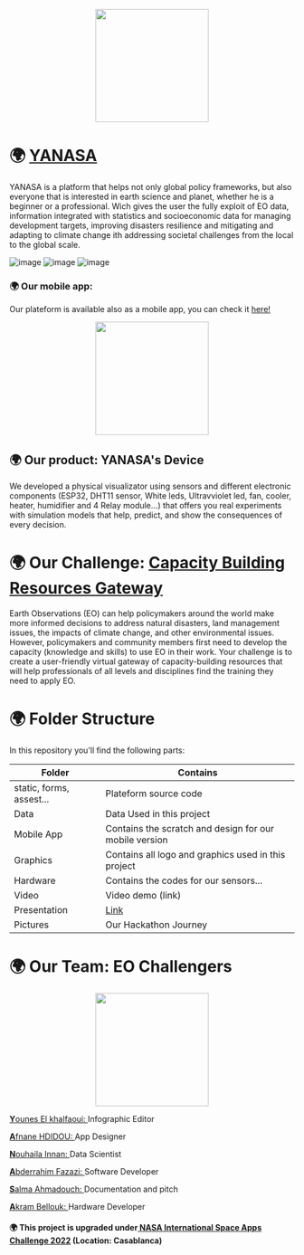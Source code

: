 <p align="center">
<img src="https://user-images.githubusercontent.com/64653897/193432481-c6fc76b7-aad1-4dfd-b5cc-47693dcf9754.jpg" width="200">
</p>

# &#127757; <a href="https://www.yanasa.co/">YANASA</a>


YANASA is a platform that helps not only global policy frameworks, but also everyone that is interested in earth science and planet, 
whether he is a beginner or a professional. Wich gives the user the fully exploit of EO data, information integrated with statistics 
and socioeconomic data for managing development targets, improving disasters resilience and mitigating and adapting to climate change 
ith addressing societal challenges from the local to the global scale.

![image](https://user-images.githubusercontent.com/64653897/193441342-26af42fc-3b27-43ea-9b88-8eae9a2365d1.png)
![image](https://user-images.githubusercontent.com/64653897/193441386-95cd8f81-4861-4ab2-9b07-f60edae82b61.png)
![image](https://user-images.githubusercontent.com/64653897/193441517-a2b9f71b-77de-4fe5-9d4f-393d5264641a.png)

### &#127757; Our mobile app:

Our plateform is available also as a mobile app, you can check it <a href="https://www.canva.com/design/DAFNyhvnP-Y/zcIC6BfwGLo8IEY7V30VAw/watch?utm_content=DAFNyhvnP-Y&utm_campaign=designshare&utm_medium=link&utm_source=publishsharelink">here!</a>


<p align="center">
<img src="https://user-images.githubusercontent.com/64653897/193441679-2505b6ed-0392-4f65-997f-6bf13a7d0e19.png" width="200">
</p>


## &#127757; Our product: YANASA's Device

We developed a physical visualizator using sensors and different electronic components (ESP32, DHT11 sensor, White leds, Ultravviolet led, fan, cooler, heater, humidifier and 4 Relay module...) that offers you real experiments with simulation models that help, predict, and show the consequences of every decision.

<div class="row">
<div class="col-md-6>
<img src="https://user-images.githubusercontent.com/64653897/193448776-b6240731-012a-4040-b330-ebb1c7e08556.jpg" width="200" /> 
</div>
<div class="col-md-6>
<img src="https://user-images.githubusercontent.com/64653897/193448865-418cdb80-2fb2-4f78-9ff0-9461e092b106.jpg" width="200"/> 
</div>
</div>


# &#127757; Our Challenge: <a href="https://2022.spaceappschallenge.org/challenges/2022-challenges/resources-gateway/resources">Capacity Building Resources Gateway</a>

Earth Observations (EO) can help policymakers around the world make more informed decisions to address natural disasters, land management issues, 
the impacts of climate change, and other environmental issues. However, policymakers and community members first need to develop the capacity 
(knowledge and skills) to use EO in their work. Your challenge is to create a user-friendly virtual gateway of capacity-building resources that 
will help professionals of all levels and disciplines find the training they need to apply EO.

# &#127757; Folder Structure
In this repository you'll find the following parts: 

| Folder        | Contains      | 
| ------------- |-------------|
| static, forms, assest...       | Plateform source code |
| Data     | Data Used in this project     |
| Mobile App | Contains the scratch and design for our mobile version      |
| Graphics  |  Contains all logo and graphics used in this project      |
| Hardware  |   Contains the codes for our sensors...     |
| Video |  Video demo (link)      |
| Presentation |   <a href="https://www.canva.com/design/DAFNzt11fso/kTCdNSSVMYJNlTKldncNaw/view?utm_content=DAFNzt11fso&utm_campaign=designshare&utm_medium=link&utm_source=publishsharelink">Link</a>   |
| Pictures |  Our Hackathon Journey     |

# &#127757; Our Team: EO Challengers
<p align="center">
<img src="https://user-images.githubusercontent.com/64653897/193432888-c27875b7-9138-4d9c-b499-87105eb3c465.jpeg" width="200">
</p>

<a href="https://www.linkedin.com/in/younes-elkhalfaoui-372581252">**Y**ounes El khalfaoui: </a> Infographic Editor 

<a href="https://www.linkedin.com/in/afnane-hdidou-5725b1174">**A**fnane HDIDOU: </a>  App Designer

<a href="https://www.linkedin.com/in/nouhailainnan/">**N**ouhaila Innan: </a>  Data Scientist

<a href="https://www.linkedin.com/in/abderrahim-fazazi-1b88a2216/">**A**bderrahim Fazazi: </a>  Software Developer

<a href="https://www.linkedin.com/in/salma-ahmadouch-531a5724b/">**S**alma Ahmadouch: </a>  Documentation and pitch

<a href="https://www.linkedin.com/mwlite/in/akram-bellouk-269a37227">**A**kram Bellouk: </a> Hardware Developer


#### &#127757; This project is upgraded under<a href="https://www.spaceappschallenge.org/"> NASA International Space Apps Challenge 2022</a> (Location: Casablanca)
